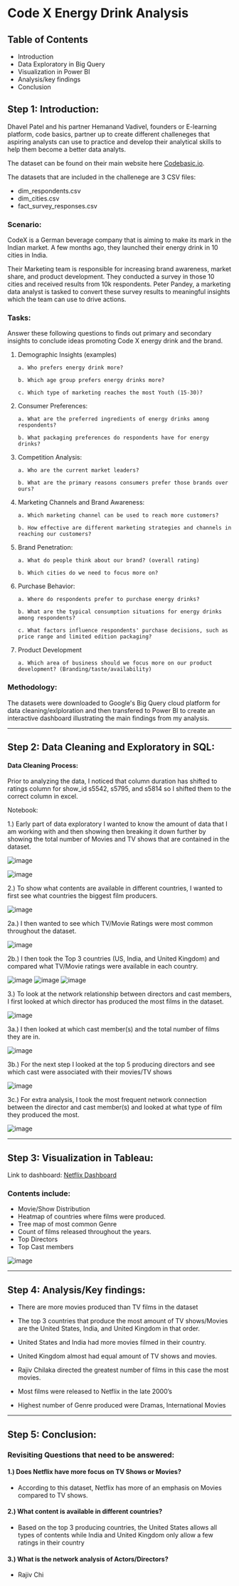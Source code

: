 # Code X Energy Drink Analysis
## Table of Contents
- Introduction
- Data Exploratory in Big Query
- Visualization in Power BI
- Analysis/key findings
- Conclusion

## Step 1: Introduction:
Dhavel Patel and his partner Hemanand Vadivel, founders or E-learning platform, code basics, partner up to create different challeneges that aspiring analysts can use to practice and develop their analytical skills to help them become a better data analyts.

The dataset can be found on their main website here [Codebasic.io](https://codebasics.io/challenge/codebasics-resume-project-challenge).

The datasets that are included in the challenege are 3 CSV files: 
- dim_respondents.csv
- dim_cities.csv
- fact_survey_responses.csv

### Scenario: 
CodeX is a German beverage company that is aiming to make its mark in the Indian market. A few months ago, they launched their energy drink in 10 cities in India.

Their Marketing team is responsible for increasing brand awareness, market share, and product development. They conducted a survey in those 10 cities and received results from 10k respondents. Peter Pandey, a marketing data analyst is tasked to convert these survey results to meaningful insights which the team can use to drive actions.

### Tasks:
Answer these following questions to finds out primary and secondary insights to conclude ideas promoting Code X energy drink and the brand.
1. Demographic Insights (examples)

       a. Who prefers energy drink more?

       b. Which age group prefers energy drinks more?

       c. Which type of marketing reaches the most Youth (15-30)?
  
3. Consumer Preferences:

       a. What are the preferred ingredients of energy drinks among respondents?

       b. What packaging preferences do respondents have for energy drinks?
  
5. Competition Analysis:

       a. Who are the current market leaders?

       b. What are the primary reasons consumers prefer those brands over ours?
   
7. Marketing Channels and Brand Awareness:

       a. Which marketing channel can be used to reach more customers?

       b. How effective are different marketing strategies and channels in reaching our customers?

9. Brand Penetration:

       a. What do people think about our brand? (overall rating)
  
       b. Which cities do we need to focus more on?
       
10. Purchase Behavior:

        a. Where do respondents prefer to purchase energy drinks?
  
        b. What are the typical consumption situations for energy drinks among respondents?
    
        c. What factors influence respondents' purchase decisions, such as price range and limited edition packaging?
  
12. Product Development

        a. Which area of business should we focus more on our product development? (Branding/taste/availability)

### Methodology:

The datasets were downloaded to Google's Big Query cloud platform for data cleaning/exlploration and then transfered to Power BI to create an interactive dashboard illustrating the main findings from my analysis. 

----
## Step 2: Data Cleaning and Exploratory in SQL:
#### Data Cleaning Process:
Prior to analyzing the data, I noticed that column duration has shifted to ratings column for show_id s5542, s5795, and s5814 so I shifted them to the correct column in excel.

Notebook:

1.)	Early part of data exploratory I wanted to know the amount of data that I am working with and then showing then breaking it down further by showing the total number of Movies and TV shows that are contained in the dataset.
 
![image](https://github.com/CavCed/DataAnalyticsPortfolio/assets/154090883/17c885f9-e94b-4fb1-b17f-c7650cc6e801)

![image](https://github.com/CavCed/DataAnalyticsPortfolio/assets/154090883/b354c81c-bf44-49dc-adde-98a36a0839d9)


2.)	To show what contents are available in different countries, I wanted to first see what countries the biggest film producers.

![image](https://github.com/CavCed/DataAnalyticsPortfolio/assets/154090883/4397ac5e-b0b8-44e7-badb-63f7dc2d8ddb)
 
2a.) I then wanted to see which TV/Movie Ratings were most common throughout the dataset.

![image](https://github.com/CavCed/DataAnalyticsPortfolio/assets/154090883/9f5014ea-b0d7-461b-adfd-11e8ed67cf5e)


2b.) I then took the Top 3 countries (US, India, and United Kingdom) and compared what TV/Movie ratings were available in each country.

![image](https://github.com/CavCed/DataAnalyticsPortfolio/assets/154090883/16f529a2-554d-4af6-8def-5450047c933f)
![image](https://github.com/CavCed/DataAnalyticsPortfolio/assets/154090883/5c2b7934-b4b5-42a0-b654-410672fb866a)
![image](https://github.com/CavCed/DataAnalyticsPortfolio/assets/154090883/bd0da5fd-6b59-4303-8a59-b2837b7a9d8a)
     

3.)	To look at the network relationship between directors and cast members, I first looked at which director has produced the most films in the dataset.

![image](https://github.com/CavCed/DataAnalyticsPortfolio/assets/154090883/fe19070d-7e86-4cf8-951d-43644bbf7ff9)

  
3a.) I then looked at which cast member(s) and the total number of films they are in.

![image](https://github.com/CavCed/DataAnalyticsPortfolio/assets/154090883/27aa7295-c873-484f-bf63-4255a0357038)

 
3b.) For the next step I looked at the top 5 producing directors and see which cast were associated with their movies/TV shows

![image](https://github.com/CavCed/DataAnalyticsPortfolio/assets/154090883/e621e5ae-b89c-4334-8dd0-39c36c1b0a62)

 
3c.) For extra analysis, I took the most frequent network connection between the director and cast member(s) and looked at what type of film they produced the most.

![image](https://github.com/CavCed/DataAnalyticsPortfolio/assets/154090883/7a5dda36-9497-4df8-b7a3-8998d3c02657)

---- 

## Step 3: Visualization in Tableau:

Link to dashboard: [Netflix Dashboard](https://public.tableau.com/views/NetflixDashboard_17083612145830/Dashboard1?:language=en-US&:sid=&:display_count=n&:origin=viz_share_link)

### Contents include:
-	Movie/Show Distribution
-	Heatmap of countries where films were produced.
-	Tree map of most common Genre
-	Count of films released throughout the years.
-	Top Directors
-	Top Cast members

![image](https://github.com/CavCed/DataAnalyticsPortfolio/assets/154090883/5b8b989b-1ba7-4329-9428-f2dc2a87e8f5)


----
## Step 4: Analysis/Key findings:

- There are more movies produced than TV films in the dataset
  
-	The top 3 countries that produce the most amount of TV shows/Movies are the United States, India, and United Kingdom in that order.
-	United States and India had more movies filmed in their country.
-	United Kingdom almost had equal amount of TV shows and movies.

- Rajiv Chilaka directed the greatest number of films in this case the most movies.

- Most films were released to Netflix in the late 2000’s

- Highest number of Genre produced were Dramas, International Movies

----
## Step 5: Conclusion:

### Revisiting Questions that need to be answered:

#### 1.)	Does Netflix have more focus on TV Shows or Movies?
-	According to this dataset, Netflix has more of an emphasis on Movies compared to TV shows.
  
#### 2.)	What content is available in different countries?
-	Based on the top 3 producing countries, the United States allows all types of contents while India and United Kingdom only allow a few ratings in their country

#### 3.)	What is the network analysis of Actors/Directors?
-	Rajiv Chi
